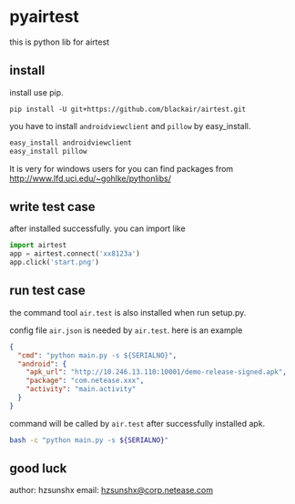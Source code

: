 pyairtest
=====
this is python lib for airtest

## install
install use pip.
```
pip install -U git+https://github.com/blackair/airtest.git
```

you have to install `androidviewclient` and `pillow` by easy\_install.
```sh
easy_install androidviewclient
easy_install pillow
```
It is very for windows users for you can find packages from <http://www.lfd.uci.edu/~gohlke/pythonlibs/>

## write test case
after installed successfully. you can import like
```python
import airtest
app = airtest.connect('xx8123a')
app.click('start.png')
```

## run test case
the command tool `air.test` is also installed when run setup.py.

config file `air.json` is needed by `air.test`. here is an example
```json
{
  "cmd": "python main.py -s ${SERIALNO}",
  "android": {
    "apk_url": "http://10.246.13.110:10001/demo-release-signed.apk",
    "package": "com.netease.xxx",
    "activity": "main.activity"
  }
}
```

command will be called by `air.test` after successfully installed apk.
```sh
bash -c "python main.py -s ${SERIALNO}"
```

## good luck
author: hzsunshx
email: hzsunshx@corp.netease.com
